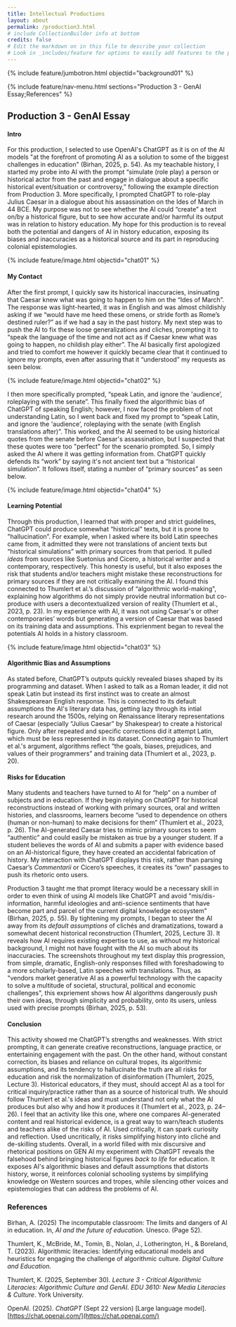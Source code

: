 ```yaml
---
title: Intellectual Productions
layout: about
permalink: /production3.html
# include CollectionBuilder info at bottom
credits: false
# Edit the markdown on in this file to describe your collection
# Look in _includes/feature for options to easily add features to the page
---
```


{% include feature/jumbotron.html objectid="background01" %}

{% include feature/nav-menu.html sections="Production 3 - GenAI Essay;References" %}

## Production 3 - GenAI Essay

#### Intro 
For this production, I selected to use OpenAI's ChatGPT as it is on of the AI models "at the forefront of promoting AI as a solution to some of the biggest challenges in education" (Birhan, 2025, p. 54). As my teachable history, I started my probe into AI with the prompt “simulate (role play) a person or historical actor from the past and engage in dialogue about a specific historical event/situation or controversy,” following the example direction from Production 3. More specifically, I prompted ChatGPT to role-play Julius Caesar in a dialogue about his assassination on the Ides of March in 44 BCE. My purpose was not to see whether the AI could “create” a text on/by a historical figure, but to see how accurate and/or harmful its output was in relation to history education. My hope for this production is to reveal both the potential and dangers of AI in history education, exposing its biases and inaccuracies as a historical source and its part in reproducing colonial epistemologies.

{% include feature/image.html objectid="chat01" %}

#### My Contact
After the first prompt, I quickly saw its historical inaccuracies, insinuating that Caesar knew what was going to happen to him on the “Ides of March”. The response was light-hearted, it was in English and was almost childishly asking if we “would have me heed these omens, or stride forth as Rome’s destined ruler?” as if we had a say in the past history. My next step was to push the AI to fix these loose generalizations and cliches, prompting it to “speak the language of the time and not act as if Caesar knew what was going to happen, no childish play either”. The AI basically first apologized and tried to comfort me however it quickly became clear that it continued to ignore my prompts, even after assuring that it “understood” my requests as seen below. 

{% include feature/image.html objectid="chat02" %}

I then more specifically prompted, “speak Latin, and ignore the 'audience’, roleplaying with the senate”. This finally fixed the algorithmic bias of ChatGPT of speaking English; however, I now faced the problem of not understanding Latin, so I went back and fixed my prompt to “speak Latin, and ignore the 'audience’, roleplaying with the senate (with English translations after)”. This worked, and the AI seemed to be using historical quotes from the senate before Caesar's assassination, but I suspected that these quotes were too "perfect" for the scenario prompted. So, I simply asked the AI where it was getting information from. ChatGPT quickly defends its “work” by saying it's not ancient text but a “historical simulation”. It follows itself, stating a number of “primary sources” as seen below.

{% include feature/image.html objectid="chat04" %}

#### Learning Potential
Through this production, I learned that with proper and strict guidelines, ChatGPT could produce somewhat “historical” texts, but it is prone to "hallucination”. For example, when I asked where its bold Latin speeches came from, it admitted they were not translations of ancient texts but “historical simulations” with primary sources from that period. It pulled *ideas* from sources like Suetonius and Cicero, a historical writer and a contemporary, respectively. This honesty is useful, but it also exposes the risk that students and/or teachers might mistake these reconstructions for primary sources if they are not critically examining the AI. I found this connected to Thumlert et al.’s discussion of “algorithmic world-making", explaining how algorithms do not simply provide neutral information but co-produce with users a decontextualized version of reality (Thumlert et al., 2023, p. 23). In my experience with AI, it was not using Caesar's or other contemporaries’ words but generating a version of Caesar that was based on its training data and assumptions. This exprienment began to reveal the potentials AI holds in a history classroom. 

{% include feature/image.html objectid="chat03" %}

#### Algorithmic Bias and Assumptions
As stated before, ChatGPT’s outputs quickly revealed biases shaped by its programming and dataset. When I asked to talk as a Roman leader, it did not speak Latin but instead its first instinct was to create an almost Shakespearean English response. This is connected to its default assumptions the AI's literary data has, getting lazy through its intial research around the 1500s, relying on Renaissance literary representations of Caesar (especially “Julius Caesar” by Shakespear) to create a historical figure. Only after repeated and specific corrections did it attempt Latin, which must be less represented in its dataset. Connecting again to Thumlert et al.'s argument, algorithms reflect “the goals, biases, prejudices, and values of their programmers” and training data (Thumlert et al., 2023, p. 20).

#### Risks for Education
Many students and teachers have turned to AI for “help” on a number of subjects and in education. If they begin relying on ChatGPT for historical reconstructions instead of working with primary sources, oral and written histories, and classrooms, learners become “used to dependence on others (human or non-human) to make decisions for them” (Thumlert et al., 2023, p. 26). The AI-generated Caesar tries to mimic primary sources to seem “authentic” and could easily be mistaken as true by a younger student. If a student believes the words of AI and submits a paper with evidence based on an AI-historical figure, they have created an accidental fabrication of history. My interaction with ChatGPT displays this risk, rather than parsing Caesar’s *Commentarii* or Cicero’s speeches, it creates its “own” passages to push its rhetoric onto users.

Production 3 taught me that prompt literacy would be a necessary skill in order to even think of using AI models like ChatGPT and avoid "mis/dis-information, harmful ideologies and anti-science sentiments that have become part and parcel of the current digital knowledge ecosystem" (Birhan, 2025, p. 55). By tightening my prompts, I began to steer the AI away from its *default assumptions* of clichés and dramatizations, toward a somewhat decent historical reconstruction (Thumlert, 2025, Lecture 3). It reveals how AI requires existing expertise to use, as without my historical background, I might not have fought with the AI so much about its inaccuracies. The screenshots throughout my text display this progression, from simple, dramatic, English-only responses filled with foreshadowing to a more scholarly-based, Latin speeches with translations. Thus, as "vendors market generative AI as a powerful technology with the capacity to solve a multitude of societal, structural, political and economic challenges", this expriement shows how AI algorithms dangerously push their own ideas, through simplicity and probability, onto its users, unless used with precise prompts (Birhan, 2025, p. 53). 

#### Conclusion
This activity showed me ChatGPT’s strengths and weaknesses. With strict prompting, it can generate creative reconstructions, language practice, or entertaining engagement with the past. On the other hand, without constant correction, its biases and reliance on cultural tropes, its algorithmic assumptions, and its tendency to hallucinate the truth are all risks for education and risk the normalization of disinformation (Thumlert, 2025, Lecture 3). Historical educators, if they must, should accept AI as a tool for critical inquiry/practice rather than as a source of historical truth. We should follow Thumlert et al.'s ideas and must understand not only what the AI produces but also why and how it produces it (Thumlert et al., 2023, p. 24–26). I feel that an activity like this one, where one compares AI-generated content and real historical evidence, is a great way to warn/teach students and teachers alike of the risks of AI. Used critically, it can spark curiosity and reflection. Used uncritically, it risks simplifying history into cliché and de-skilling students. Overall, in a world filled with mix discursive and rhetorical positions on GEN AI my experiment with ChatGPT reveals the falsehood behind bringing historical figures *back to life* for education. It exposes AI's algorithmic biases and default assumptions that distorts history, worse, it reinforces colonial schooling systems by simplifying knowledge on Western sources and tropes, while silencing other voices and epistemologies that can address the problems of AI.

### References

Birhan, A. (2025) The incomputable classroom: The limits and dangers of AI in education. In, *AI and the future of education.* Unesco. (Page 52). 

Thumlert, K., McBride, M., Tomin, B., Nolan, J., Lotherington, H., & Boreland, T. (2023). Algorithmic literacies: Identifying educational models and heuristics for engaging the challenge of algorithmic culture. *Digital Culture and Education.*

Thumlert, K. (2025, September 30). *Lecture 3 - Critical Algorithmic Literacies: Algorithmic Culture and GenAI. EDU 3610: New Media Literacies & Culture*. York University.

OpenAI. (2025). *ChatGPT* (Sept 22 version) [Large language model]. [https://chat.openai.com/](https://chat.openai.com/)
